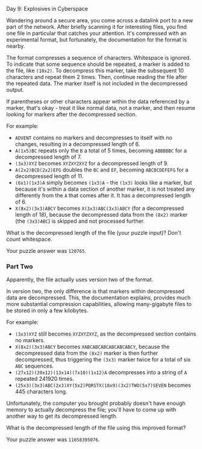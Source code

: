 Day 9: Explosives in Cyberspace

Wandering around a secure area, you come across a datalink port to a new part of
the network. After briefly scanning it for interesting files, you find one file
in particular that catches your attention. It's compressed with an experimental
format, but fortunately, the documentation for the format is nearby.

The format compresses a sequence of characters. Whitespace is ignored. To
indicate that some sequence should be repeated, a marker is added to the file,
like `(10x2)`. To decompress this marker, take the subsequent 10 characters and
repeat them 2 times. Then, continue reading the file after the repeated data.
The marker itself is not included in the decompressed output.

If parentheses or other characters appear within the data referenced by a
marker, that's okay - treat it like normal data, not a marker, and then resume
looking for markers after the decompressed section.

For example:

* `ADVENT` contains no markers and decompresses to itself with no changes,
  resulting in a decompressed length of 6.
* `A(1x5)BC` repeats only the `B` a total of 5 times, becoming `ABBBBBC` for a
  decompressed length of 7.
* `(3x3)XYZ` becomes `XYZXYZXYZ` for a decompressed length of 9.
* `A(2x2)BCD(2x2)EFG` doubles the `BC` and `EF`, becoming `ABCBCDEFEFG` for a
  decompressed length of 11.
* `(6x1)(1x3)A` simply becomes `(1x3)A` - the `(1x3)` looks like a marker, but
  because it's within a data section of another marker, it is not treated any
  differently from the `A` that comes after it. It has a decompressed length of
  6.
* `X(8x2)(3x3)ABCY` becomes `X(3x3)ABC(3x3)ABCY` (for a decompressed length of
  18), because the decompressed data from the `(8x2)` marker (the `(3x3)ABC`) is
  skipped and not processed further.

What is the decompressed length of the file (your puzzle input)? Don't count
whitespace.

Your puzzle answer was `120765`.

### Part Two

Apparently, the file actually uses version two of the format.

In version two, the only difference is that markers within decompressed data are
decompressed. This, the documentation explains, provides much more substantial
compression capabilities, allowing many-gigabyte files to be stored in only a
few kilobytes.

For example:

* `(3x3)XYZ` still becomes `XYZXYZXYZ`, as the decompressed section contains no
  markers.
* `X(8x2)(3x3)ABCY` becomes `XABCABCABCABCABCABCY`, because the decompressed
  data from the `(8x2)` marker is then further decompressed, thus triggering
  the `(3x3)` marker twice for a total of six `ABC` sequences.
* `(27x12)(20x12)(13x14)(7x10)(1x12)A` decompresses into a string of `A`
  repeated 241920 times.
* `(25x3)(3x3)ABC(2x3)XY(5x2)PQRSTX(18x9)(3x2)TWO(5x7)SEVEN` becomes 445
  characters long.

Unfortunately, the computer you brought probably doesn't have enough memory to
actually decompress the file; you'll have to come up with another way to get its
decompressed length.

What is the decompressed length of the file using this improved format?

Your puzzle answer was `11658395076`.
